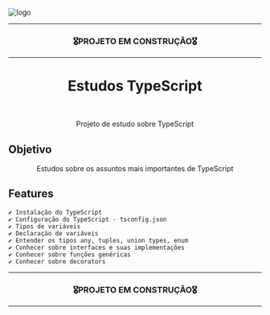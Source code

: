 ![logo](https://user-images.githubusercontent.com/68918326/193332767-8248edfa-cf76-4032-8eed-05bf3037838c.PNG)

<hr>
<h3 align="center">🎖️PROJETO EM CONSTRUÇÃO🎖️</h3>
<hr>

<h1 align="center">Estudos TypeScript</h1>
<br>

<p align="center">Projeto de estudo sobre TypeScript</p>


## Objetivo
<p align="center">
  Estudos sobre os assuntos mais importantes de TypeScript
</p>


## Features

    ✔️ Instalação do TypeScript
    ✔️ Configuração do TypeScript - tsconfig.json
    ✔️ Tipos de variáveis
    ✔️ Declaração de variáveis
    ✔️ Entender os tipos any, tuples, union types, enum
    ✔️ Conhecer sobre interfaces e suas implementações
    ✔️ Conhecer sobre funções genéricas
    ✔️ Conhecer sobre decorators


<hr>
<h3 align="center">🎖️PROJETO EM CONSTRUÇÃO🎖️</h3>
<hr>
